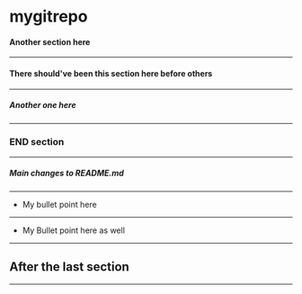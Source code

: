 # mygitrepo


#### Another section here

---------


#### There should've been this section here before others

---------


##### Another one here


---------
### END section


---------

##### Main changes to README.md


---------
* My bullet point here


---------
* My Bullet point here as well

---------------------------
## After the last section

---------

